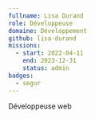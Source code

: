 ```yaml
---
fullname: Lisa Durand
role: Développeuse
domaine: Développement
github: lisa-durand
missions:
  - start: 2022-04-11
    end: 2023-12-31
    status: admin
badges:
  - segur
---
```


Développeuse web
